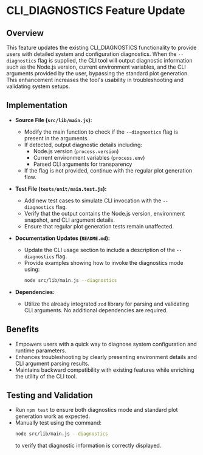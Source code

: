 # CLI_DIAGNOSTICS Feature Update

## Overview
This feature updates the existing CLI_DIAGNOSTICS functionality to provide users with detailed system and configuration diagnostics. When the `--diagnostics` flag is supplied, the CLI tool will output diagnostic information such as the Node.js version, current environment variables, and the CLI arguments provided by the user, bypassing the standard plot generation. This enhancement increases the tool's usability in troubleshooting and validating system setups.

## Implementation
- **Source File (`src/lib/main.js`):**
  - Modify the main function to check if the `--diagnostics` flag is present in the arguments.
  - If detected, output diagnostic details including:
    - Node.js version (`process.version`)
    - Current environment variables (`process.env`)
    - Parsed CLI arguments for transparency
  - If the flag is not provided, continue with the regular plot generation flow.

- **Test File (`tests/unit/main.test.js`):**
  - Add new test cases to simulate CLI invocation with the `--diagnostics` flag.
  - Verify that the output contains the Node.js version, environment snapshot, and CLI argument details.
  - Ensure that regular plot generation tests remain unaffected.

- **Documentation Updates (`README.md`):**
  - Update the CLI usage section to include a description of the `--diagnostics` flag.
  - Provide examples showing how to invoke the diagnostics mode using:
    ```bash
    node src/lib/main.js --diagnostics
    ```

- **Dependencies:**
  - Utilize the already integrated `zod` library for parsing and validating CLI arguments. No additional dependencies are required.

## Benefits
- Empowers users with a quick way to diagnose system configuration and runtime parameters.
- Enhances troubleshooting by clearly presenting environment details and CLI argument parsing results.
- Maintains backward compatibility with existing features while enriching the utility of the CLI tool.

## Testing and Validation
- Run `npm test` to ensure both diagnostics mode and standard plot generation work as expected.
- Manually test using the command:
  ```bash
  node src/lib/main.js --diagnostics
  ```
  to verify that diagnostic information is correctly displayed.
